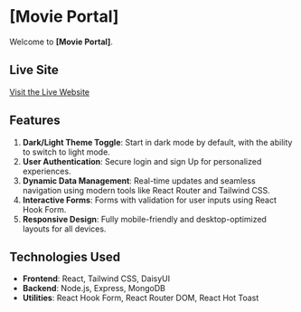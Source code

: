 # [Movie Portal]

Welcome to **[Movie Portal]**.

##  Live Site
[Visit the Live Website](https://assignment-10-bf625.web.app/)  


##  Features
1. **Dark/Light Theme Toggle**: Start in dark mode by default, with the ability to switch to light mode.
2. **User Authentication**: Secure login and sign Up for personalized experiences.
3. **Dynamic Data Management**: Real-time updates and seamless navigation using modern tools like React Router and Tailwind CSS.
4. **Interactive Forms**: Forms with validation for user inputs using React Hook Form.
5. **Responsive Design**: Fully mobile-friendly and desktop-optimized layouts for all devices.

##  Technologies Used
- **Frontend**: React, Tailwind CSS, DaisyUI
- **Backend**: Node.js, Express, MongoDB
- **Utilities**: React Hook Form, React Router DOM, React Hot Toast




